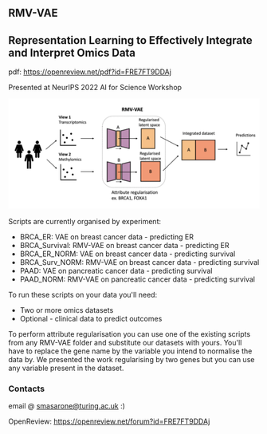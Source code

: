 ## RMV-VAE

## Representation Learning to Effectively Integrate and Interpret Omics Data
pdf: https://openreview.net/pdf?id=FRE7FT9DDAj

Presented at NeurIPS 2022 AI for Science Workshop

![alt text](https://github.com/saramasarone/RMV-VAE/blob/main/diagram.png)

Scripts are currently organised by experiment:
* BRCA_ER: VAE on breast cancer data - predicting ER
* BRCA_Survival: RMV-VAE on breast cancer data - predicting ER
* BRCA_ER_NORM: VAE on breast cancer data - predicting survival
* BRCA_Surv_NORM: RMV-VAE on breast cancer data - predicting survival
* PAAD: VAE on pancreatic cancer data - predicting survival
* PAAD_NORM: RMV-VAE on pancreatic cancer data - predicting survival


To run these scripts on your data you'll need:

- Two or more omics datasets 
- Optional - clinical data to predict outcomes 

To perform attribute regularisation you can use one of the existing scripts from any RMV-VAE folder and substitute our datasets with yours. You'll have to replace the gene name by the variable you intend to normalise the data by. We presented the work regularising by two genes but you can use any variable present in the dataset.

### Contacts
email @ smasarone@turing.ac.uk :)

OpenReview: https://openreview.net/forum?id=FRE7FT9DDAj 
